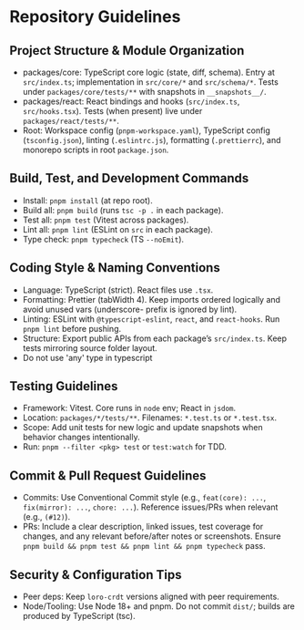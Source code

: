 # Repository Guidelines

## Project Structure & Module Organization

- packages/core: TypeScript core logic (state, diff, schema). Entry at `src/index.ts`; implementation in `src/core/*` and `src/schema/*`. Tests under `packages/core/tests/**` with snapshots in `__snapshots__/`.
- packages/react: React bindings and hooks (`src/index.ts`, `src/hooks.tsx`). Tests (when present) live under `packages/react/tests/**`.
- Root: Workspace config (`pnpm-workspace.yaml`), TypeScript config (`tsconfig.json`), linting (`.eslintrc.js`), formatting (`.prettierrc`), and monorepo scripts in root `package.json`.

## Build, Test, and Development Commands

- Install: `pnpm install` (at repo root).
- Build all: `pnpm build` (runs `tsc -p .` in each package).
- Test all: `pnpm test` (Vitest across packages).
- Lint all: `pnpm lint` (ESLint on `src` in each package).
- Type check: `pnpm typecheck` (TS `--noEmit`).

## Coding Style & Naming Conventions

- Language: TypeScript (strict). React files use `.tsx`.
- Formatting: Prettier (tabWidth 4). Keep imports ordered logically and avoid unused vars (underscore- prefix is ignored by lint).
- Linting: ESLint with `@typescript-eslint`, `react`, and `react-hooks`. Run `pnpm lint` before pushing.
- Structure: Export public APIs from each package’s `src/index.ts`. Keep tests mirroring source folder layout.
- Do not use 'any' type in typescript

## Testing Guidelines

- Framework: Vitest. Core runs in `node` env; React in `jsdom`.
- Location: `packages/*/tests/**`. Filenames: `*.test.ts` or `*.test.tsx`.
- Scope: Add unit tests for new logic and update snapshots when behavior changes intentionally.
- Run: `pnpm --filter <pkg> test` or `test:watch` for TDD.

## Commit & Pull Request Guidelines

- Commits: Use Conventional Commit style (e.g., `feat(core): ...`, `fix(mirror): ...`, `chore: ...`). Reference issues/PRs when relevant (e.g., `(#12)`).
- PRs: Include a clear description, linked issues, test coverage for changes, and any relevant before/after notes or screenshots. Ensure `pnpm build && pnpm test && pnpm lint && pnpm typecheck` pass.

## Security & Configuration Tips

- Peer deps: Keep `loro-crdt` versions aligned with peer requirements.
- Node/Tooling: Use Node 18+ and pnpm. Do not commit `dist/`; builds are produced by TypeScript (tsc).
